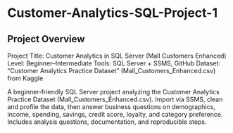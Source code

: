 # Customer-Analytics-SQL-Project-1

## Project Overview
Project Title: Customer Analytics in SQL Server (Mall Customers Enhanced)
Level: Beginner–Intermediate
Tools: SQL Server + SSMS, GitHub
Dataset: “Customer Analytics Practice Dataset” (Mall_Customers_Enhanced.csv) from Kaggle

A beginner‑friendly SQL Server project analyzing the Customer Analytics Practice Dataset (Mall_Customers_Enhanced.csv). Import via SSMS, clean and profile the data, then answer business questions on demographics, income, spending, savings, credit score, loyalty, and category preference. Includes analysis questions, documentation, and reproducible steps.

